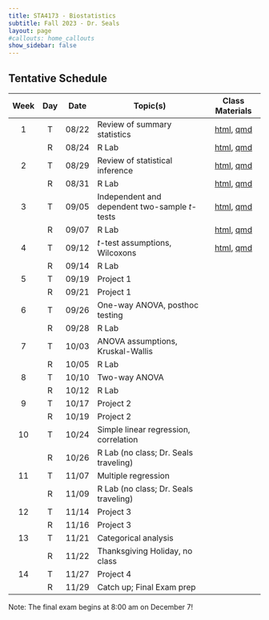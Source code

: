 ```yaml
---
title: STA4173 - Biostatistics
subtitle: Fall 2023 - Dr. Seals
layout: page
#callouts: home_callouts
show_sidebar: false
---
```


## Tentative Schedule

| Week | Day | Date  | Topic(s) | Class Materials |
|:-:|:-:|:-:|---------|:-:|
| 1    | T   | 08/22 | Review of summary statistics | [html](https://samanthaseals.github.io/STA4173/slides/L01.html), [qmd](https://github.com/samanthaseals/STA4173/blob/master/slides/L01.qmd) |
|     | R   | 08/24 | R Lab | [html](https://samanthaseals.github.io/STA4173/labs/D01.html), [qmd](https://github.com/samanthaseals/STA4173/blob/master/labs/D01.qmd) |
| 2     | T   | 08/29 | Review of statistical inference | [html](https://samanthaseals.github.io/STA4173/slides/L02.html), [qmd](https://github.com/samanthaseals/STA4173/blob/master/slides/L02.qmd) |
|     | R   | 08/31 | R Lab | [html](https://samanthaseals.github.io/STA4173/labs/D02.html), [qmd](https://github.com/samanthaseals/STA4173/blob/master/labs/D02.qmd) |
| 3    | T   | 09/05 | Independent and dependent two-sample *t*-tests | [html](https://samanthaseals.github.io/STA4173/slides/L03.html), [qmd](https://github.com/samanthaseals/STA4173/blob/master/slides/L03.qmd)  |
|     | R   | 09/07 | R Lab | [html](https://samanthaseals.github.io/STA4173/labs/D03.html), [qmd](https://github.com/samanthaseals/STA4173/blob/master/labs/D03.qmd) |
|  4    | T   | 09/12 | *t*-test assumptions, Wilcoxons | [html](https://samanthaseals.github.io/STA4173/slides/L04.html), [qmd](https://github.com/samanthaseals/STA4173/blob/master/slides/L04.qmd)   |
|     | R   | 09/14 | R Lab | | |
| 5    | T   | 09/19 | Project 1 | |
|     | R   | 09/21 | Project 1 | | 
| 6   | T   | 09/26 | One-way ANOVA, posthoc testing  |  |
|     | R   | 09/28 | R Lab |  |
| 7     | T   | 10/03 | ANOVA assumptions, Kruskal-Wallis |  |
|     | R   | 10/05 | R Lab |  |
| 8    | T   | 10/10 | Two-way ANOVA | |
|     | R   | 10/12 | R Lab |  |
| 9     | T   | 10/17 | Project 2 | |
|      | R   | 10/19 | Project 2 | |
| 10    | T   | 10/24 | Simple linear regression, correlation |   |
|      | R   | 10/26 |  R Lab (no class; Dr. Seals traveling) |  |
|  11    | T   | 11/07 | Multiple regression |   |
|      | R   | 11/09 | R Lab (no class; Dr. Seals traveling) | |
| 12    | T   | 11/14 | Project 3 | | |
|     | R  | 11/16 | Project 3 | | |
| 13     | T   | 11/21 | Categorical analysis |  |
|     | R  | 11/22 | Thanksgiving Holiday, no class |
| 14    | T   | 11/27 | Project 4 |  | |
|     | R  | 11/29 | Catch up; Final Exam prep |


Note: The final exam begins at 8:00 am on December 7!
